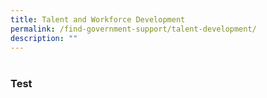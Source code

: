 ```yaml
---
title: Talent and Workforce Development
permalink: /find-government-support/talent-development/
description: ""
---
```

# 
## 
### Test